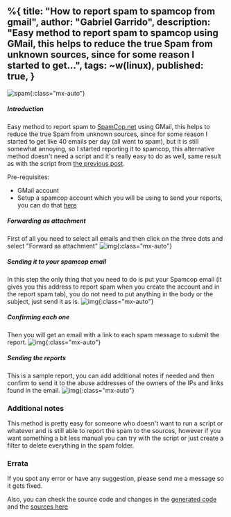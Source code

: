 %{
  title: "How to report spam to spamcop from gmail",
  author: "Gabriel Garrido",
  description: "Easy method to report spam to spamcop using GMail, this helps to reduce the true Spam from unknown sources, since for some reason I started to get...",
  tags: ~w(linux),
  published: true,
}
---

![spam](/images/spam.jpg){:class="mx-auto"}

##### **Introduction**
Easy method to report spam to [SpamCop.net](https://www.spamcop.net/) using GMail, this helps to reduce the true Spam from unknown sources, since for some reason I started to get like 40 emails per day (all went to spam), but it is still somewhat annoying, so I started reporting it to spamcop, this alternative method doesn't need a script and it's really easy to do as well, same result as with the script from [the previous post](https://techsquad.rocks/blog/how_to_report_your_gmail_spam_folder_to_spamcop/).

Pre-requisites:

* GMail account
* Setup a spamcop account which you will be using to send your reports, you can do that [here](https://www.spamcop.net/anonsignup.shtml)

##### **Forwarding as attachment**
First of all you need to select all emails and then click on the three dots and select "Forward as attachment"
![img](/images/spamcop-1.png){:class="mx-auto"}

##### **Sending it to your spamcop email**
In this step the only thing that you need to do is put your Spamcop email (it gives you this address to report spam when you create the account and in the report spam tab), you do not need to put anything in the body or the subject, just send it as is.
![img](/images/spamcop-2.png){:class="mx-auto"}

##### **Confirming each one**
Then you will get an email with a link to each spam message to submit the report.
![img](/images/spamcop-3.png){:class="mx-auto"}

##### **Sending the reports**
This is a sample report, you can add additional notes if needed and then confirm to send it to the abuse addresses of the owners of the IPs and links found in the email.
![img](/images/spamcop-4.png){:class="mx-auto"}

### Additional notes
This method is pretty easy for someone who doesn't want to run a script or whatever and is still able to report the spam to the sources, however if you want something a bit less manual you can try with the script or just create a filter to delete everything in the spam folder.

### Errata
If you spot any error or have any suggestion, please send me a message so it gets fixed.

Also, you can check the source code and changes in the [generated code](https://github.com/kainlite/kainlite.github.io) and the [sources here](https://github.com/kainlite/blog)
